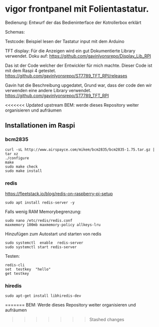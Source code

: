 # vigor frontpanel mit Folientastatur.

Bedienung:  Entwurf der das Bedieninterface der Kotrollerbox erklärt

Schemas:

Testcode:     Beispiel lesen der Tastatur input mit dem Arduino

TFT display:  Für die Anzeigen wird ein gut Dokumentierte Library verwendet.
Doku auf: https://github.com/gavinlyonsrepo/Display_Lib_RPI

Das ist der Code welcher der Entwickler für mich machte.
Dieser Code ist mit dem Raspi 4 getestet.
https://github.com/gavinlyonsrepo/ST7789_TFT_RPI/releases

Gavin hat die Beschreibung upgedatet, Grund war, dass der code den wir verwenden eine andere Library verwendet.
https://github.com/gavinlyonsrepo/ST7789_TFT_RPI

<<<<<<< Updated upstream
BEM: werde dieses Repository weiter organisieren und aufräumen 



## Installationen im Raspi

### bcm2835
```
curl -sL http://www.airspayce.com/mikem/bcm2835/bcm2835-1.75.tar.gz | tar xz
./configure
make
sudo make check
sudo make install
```

### redis 
https://fleetstack.io/blog/redis-on-raspberry-pi-setup
```
sudo apt install redis-server -y
```

Falls wenig RAM Memorybegrenzung:
```
sudo nano /etc/redis/redis.conf
maxmemory 100mb maxmemory-policy allkeys-lru
```

Hinzufügen zum Autostart und starten von redis 
```
sudo systemctl  enable  redis-server
sudo systemctl start redis-server
```

Testen:
```
redis-cli
set  testkey  "hello"
get testkey
```

### hiredis
```
sudo apt-get install libhiredis-dev
```
=======
BEM: Werde dieses Repository weiter organisieren und aufräumen
>>>>>>> Stashed changes
